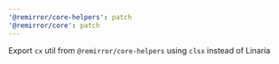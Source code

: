 ```yaml
---
'@remirror/core-helpers': patch
'@remirror/core': patch
---
```


Export `cx` util from `@remirror/core-helpers` using `clsx` instead of Linaria
